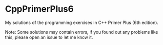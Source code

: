 # CppPrimerPlus6
My solutions of the programming exercises in C++ Primer Plus (6th edition).

Note: Some solutions may contain errors, if you found out any problems like this, please open an issue to let me know it.
